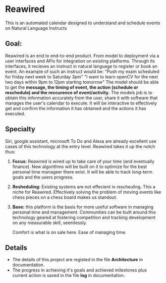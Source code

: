 # Reawired
This is an automated calendar designed to understand and schedule events on Natural Language Instructs

## Goal:
Reawired is an end to end-to-end product. From model to deployment via a user interfaces and APis for integration on existing platforms. Through its interfaces, it recieves an instruct in natural language to register or book an event. An example of such an instruct would be:
"Push my exam scheduled for friday next week to Saturday 3pm"
"I want to learn openCV for the next two days within 9pm to 12pm starting tomorrow"
The model should be able to get the **message, the timing of event, the action (schedule or reschedule) and the reccurence of event/activity.** The models job is to obtain this information accurately from the user, share it with software that manages the user's calendar to execute. It will be interactive to effectively get and confirm the information it has obtained and the actions it has executed.

## Specialty
Siri, google assistant, microsoft To Do and Alexa are already excellent use cases of this technology at the entry level. Reawired takes it up the notch thus:
1. **Focus:** Reawired is wired up to take care of your time (and eventually finance). New algorithms will be built on it to optimize for the best personal time manageer there exist. It will be able to track long-term goals and the users progress.
2. **Resheduling:** Existing systems are not effecient in rescheuling. This a niche for Reawired. Effectively solving the problem of moving events like chess pieces on a chess board makes us standout.
3. **Base:** this platform is the basis for more useful software in managing personal time and management. Communities can be built around this technology geared at fostering competition and tracking development on any measurable skill, seemlessly.

   Comfort is what is on sale here. Ease of managing time.

## Details
- The details of this project are registed in the file **Architecture** in documentation. 
- The progress in achieving it's goals and achieved milestones plus current action is saved in the file **log**  in documentation.
